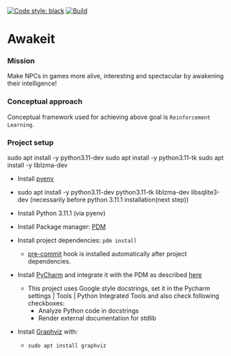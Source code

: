 [![Code style: black](https://img.shields.io/badge/code%20style-black-000000.svg)](https://github.com/psf/black)
[![Build](https://github.com/JanKapala/advent_of_code/actions/workflows/python-app.yml/badge.svg)](https://github.com/JanKapala/advent_of_code/actions/workflows/python-app.yml)

# Awakeit

### Mission
Make NPCs in games more alive, interesting and spectacular by awakening their intelligence!

### Conceptual approach
Conceptual framework used for achieving above goal is `Reinforcement Learning`.

### Project setup

sudo apt install -y python3.11-dev
sudo apt install -y python3.11-tk
sudo apt install -y liblzma-dev


- Install [pyenv](https://github.com/pyenv/pyenv)
- sudo apt install -y python3.11-dev python3.11-tk liblzma-dev libsqlite3-dev (necessarily before python 3.11.1 installation(next step))
- Install Python 3.11.1 (via pyenv)
- Install Package manager: [PDM](https://pdm.fming.dev/)

- Install project dependencies: `pdm install`
  - [pre-commit](https://pre-commit.com/) hook is installed automatically after project dependencies.

- Install [PyCharm](https://www.jetbrains.com/pycharm/) and integrate it with the PDM as described [here](https://pdm.fming.dev/latest/usage/pep582/)
  - This project uses Google style docstrings, set it in the Pycharm settings | Tools | Python Integrated Tools and also check following checkboxes:
    - Analyze Python code in docstrings
    - Render external documentation for stdlib

- Install [Graphviz]() with:
  - `sudo apt install graphviz`
